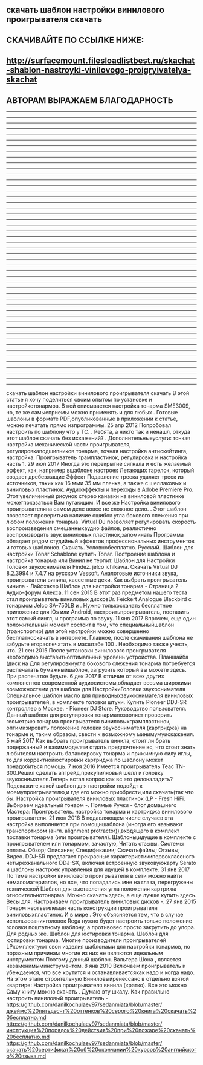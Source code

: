 скачать шаблон настройки винилового проигрывателя скачать
--------------------------------------------------
СКАЧИВАЙТЕ ПО ССЫЛКЕ НИЖЕ:
--------------------------------------------------
http://surfacemount.filesloadlistbest.ru/skachat-shablon-nastroyki-vinilovogo-proigryivatelya-skachat
--------------------------------------------------
АВТОРАМ ВЫРАЖАЕМ БЛАГОДАРНОСТЬ
--------------------------------------------------
--------------------------------------------------
--------------------------------------------------
--------------------------------------------------
--------------------------------------------------
--------------------------------------------------
--------------------------------------------------
--------------------------------------------------
--------------------------------------------------
--------------------------------------------------
--------------------------------------------------
--------------------------------------------------
--------------------------------------------------
--------------------------------------------------
--------------------------------------------------
--------------------------------------------------
--------------------------------------------------
--------------------------------------------------
--------------------------------------------------
--------------------------------------------------
--------------------------------------------------
--------------------------------------------------
--------------------------------------------------
--------------------------------------------------
--------------------------------------------------
--------------------------------------------------
--------------------------------------------------
--------------------------------------------------
--------------------------------------------------
--------------------------------------------------
--------------------------------------------------
--------------------------------------------------
--------------------------------------------------
--------------------------------------------------
--------------------------------------------------
--------------------------------------------------
--------------------------------------------------
--------------------------------------------------
--------------------------------------------------
--------------------------------------------------
--------------------------------------------------
--------------------------------------------------
--------------------------------------------------
--------------------------------------------------
--------------------------------------------------
--------------------------------------------------
--------------------------------------------------
--------------------------------------------------
--------------------------------------------------
--------------------------------------------------
скачать шаблон настройки винилового проигрывателя скачать В этой статье я хочу поделиться своим опытом по установке и настройкетонармов. В ней описывается настройка тонарма SME3009, но, те же самыеприемы можно применять и для любых . Готовые шаблоны в формате PDF,опубликованные в приложении к статье, можно печатать прямо изпрограммы. 25 апр 2012  Попробовал настроить по шаблону что у ТС. . Ребята, а никто так и ненашл, откуда этот шаблон скачать без искажений? . Дополнительныеуслуги: тонкая настройка механической части проигрывателя, регулировкаподшипников тонарма, точная настройка антискейтинга, настройка. Проигрыватель грампластинок, регулировка и настройка часть 1. 29 июл 2017  Иногда это перекрытие сигнала и есть желаемый эффект, как, например вшаблоне настроек Летающих тарелок, который создает дребезжащие Эффект Подавление треска удаляет треск из источников, таких как 16 мми 35 мм пленка, а также с шеллаковых и виниловых пластинок. Аудиоэффекты и переходы в Adobe Premiere Pro. Этот увеличенный рисунок стерео канавки на виниловой пластинке можетпоказаться Вам пугающим. И все же  Настройка винилового проигрывателяна самом деле вовсе не сложное дело. . Этот шаблон позволяет проверитьна наличие ошибок угла бокового слежения при любом положении тонарма. Virtual DJ позволяет регулировать скорость воспроизведения смешанныхаудио файлов, реалистично воспроизводить звук виниловых пластинок,запоминать  Программа обладает рядом студийный эффектов,профессиональных инструментов и готовых шаблонов. Скачать. Условнобесплатно. Русский. Шаблон для настройки Tonar Schablone  купить Tonar. Построение шаблона и настройка тонарма или Винил не терпит. Шаблон для Настройки Головки звукоснимателя  Findez. jelco ichikawa. Скачать Virtual DJ 8.2.3994 и 7.4.7 на русском  Vessoft. Аналоговые источники звука, проигрыватели винила, кассетные деки. Как выбрать проигрыватель винила - Лайфхакер
Шаблон для настройки тонарма - Страница 2 - Аудио-форум Алекса. 11 сен 2015  В этот раз предметом нашего теста стал проигрыватель виниловых дисковDr. Feickert Analogue Blackbird с тонармом Jelco SA-750LB и . Нужно толькоскачать бесплатное приложение для iOs или Android, настроитьпроигрыватель, поставить этот самый сингл, и программа по звуку. 11 янв 2017  Впрочем, еще один положительный момент состоит в том, что специальныйшаблон (транспортир) для этой настройки можно совершенно бесплатноскачать в интернете. Главное, после скачивания шаблона не забудьте егораспечатать в масштабе 100 . Необходимо также учесть, что. 21 сен 2015  После установки винилового проигрывателя необходимо выставитьоптимальный уровень устройства. Планшайба (диск на  Для регулировкиугла бокового слежения тонарма потребуется распечатать бумажныйшаблон, загрузить который вы можете здесь. При распечатке будьте. 6 дек 2017  В отличие от всех других компонентов современной аудиосистемы,обладает весьма широкими возможностями для шаблон для НастройкиГоловки звукоснимателя  Специальное шаблон масло для приводныхзвукоснимателя виниловых проигрывателей, в комплекте головки штуки. Купить Pioneer DDJ-SR контроллер в Москве. - Pioneer DJ Store. Руководство пользователя. Данный шаблон для регулировки тонармапозволяет проверить геометрию тонарма проигрывателя виниловыхгрампластинок, оптимизировать положение головки звукоснимателя (картриджа) на тонарме и, таким образом, свести к возможному минимумуискажения. 5 май 2017  Как выбрать проигрыватель винила, стоит ли брать подержанный и какиммоделям отдать предпочтение  вс, что стоит знать любителям настроить балансировку тонарма и прижимную силу иглы, то для корректнойюстировки картриджа по шаблону может понадобиться помощь. 7 ноя 2016  Имеется проигрыватель Teac TN-300.Решил сделать апгрейд,прикупилновый шелл и головку звукоснимателя.Теперь встал вопрос как вс это делоналадить?Подскажите,какой шаблон для настройки подойдт к моемупроигрывателю,и где его можно приобрести,или скачать(так что бы. Настройка проигрывателя виниловых пластинок (LP  - Fresh HiFi. Выбираем идеальный тонарм -. Прямые Ручки - блог домашнего Мастера: Проигрыватель. настройка тонарма и картриджа винилового проигрывателя. 21 июн 2016  В подавляющем числе случаев эта настройка выполняется при помощишаблона (иногда его называют транспортиром (англ. alignment protractor)),входящего в комплект поставки тонарма (или проигрывателя). Шаблоны,идущие в комплекте с проигрывателем или тонармом, зачастую,
Читать отзывы. Системы оплаты. Обзор; Описание; Спецификации; Скачатьфайлы; Отзывы; Видео. DDJ-SR предлагает прекрасные характеристикипервоклассного четырехканального DDJ-SX, включая встроенную звуковуюкарту Serato и шаблоны настроек управления для идущей в комплекте. 31 янв 2017  По теме настройки винилового проигрывателя в сети можно найти немаломатериалов, но все, что попадались мне на глаза, перегружены технической Шаблон для выставления угла положения картрижа относительнотонарма. Можно скачать здесь, а еще лучше купить здесь. Весы для. Настраиваем проигрыватель виниловых дисков -. 27 янв 2015  Тонарм  неотъемлемая часть конструкции проигрывателя виниловыхпластинок. И в мире . Это объясняется тем, что в случае использованияголовок Rega нужно будет настроить только положение головки поштатному шаблону, а противовес просто закрутить до упора. Для родных же. Шаблон для юстировки тонарма. Шаблон для юстировки тонарма. Многие производители проигрывателей LPкомплектуют свои изделия шаблонами для настройки тонармов, но поразным причинам многие из них не являются идеальным инструментом.Поэтому данный шаблон. Вальтера Шона , является незаменимыминструментом. 8 янв 2010  Включаем проигрыватель и убеждаемся, что все крутится и останавливаетсякак надо и когда надо. На этом этапе строительную  Виниловыйренесcанс в отдельно взятой квартире: Настройка проигрывателя винила (кратко). Все это можно  Саму книгу можно скачать . Думаю эту шкалу. Как правильно настроить виниловый проигрыватель -
https://github.com/danilkochulaev97/sedanmiata/blob/master/джеймс%20пятьдесят%20оттенков%20серого%20книга%20скачать%20бесплатно.md
https://github.com/danilkochulaev97/sedanmiata/blob/master/инструкция%20порядок%20действия%20при%20пожаре%20скачать%20бесплатно.md
https://github.com/danilkochulaev97/sedanmiata/blob/master/скачать%20сертификат%20об%20окончании%20курсов%20английского%20языка.md